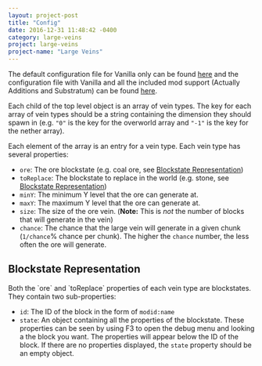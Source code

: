 ```yaml
---
layout: project-post
title: "Config"
date: 2016-12-31 11:48:42 -0400
category: large-veins
project: large-veins
project-name: "Large Veins"
---
```


The default configuration file for Vanilla only can be found [here](https://gist.github.com/shadowfacts/d642720f2404d08a0aab6e3768fe3f51) and the configuration file with Vanilla and all the included mod support (Actually Additions and Substratum) can be found [here](https://gist.github.com/shadowfacts/be89f1ccde9c1b061f8daffccdbc76da).

Each child of the top level object is an array of vein types. The key for each array of vein types should be a string containing the dimension they should spawn in (e.g. `"0"` is the key for the overworld array and `"-1"` is the key for the nether array). 

Each element of the array is an entry for a vein type. Each vein type has several properties:

- `ore`: The ore blockstate (e.g. coal ore, see [Blockstate Representation](#blockstates))
- `toReplace`: The blockstate to replace in the world (e.g. stone, see [Blockstate Representation](#blockstates))
- `minY`: The minimum Y level that the ore can generate at.
- `maxY`: The maximum Y level that the ore can generate at.
- `size`: The size of the ore vein. (**Note:** This is _not_ the number of blocks that will generate in the vein)
- `chance`: The chance that the large vein will generate in a given chunk (`1/chance`% chance per chunk). The higher the `chance` number, the less often the ore will generate. 

<h2 id="blockstates">Blockstate Representation</h2>
Both the `ore` and `toReplace` properties of each vein type are blockstates. They contain two sub-properties:

- `id`: The ID of the block in the form of `modid:name`
- `state`: An object containing all the properties of the blockstate. These properties can be seen by using F3 to open the debug menu and looking a the block you want. The properties will appear below the ID of the block. If there are no properties displayed, the `state` property should be an empty object.